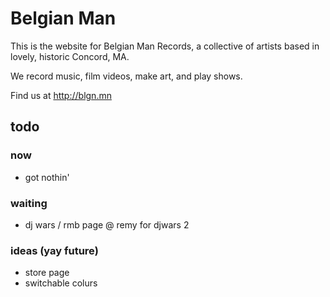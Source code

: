 # Belgian Man

This is the website for Belgian Man Records, a collective of artists based in lovely, historic Concord, MA.

We record music, film videos, make art, and play shows.

Find us at http://blgn.mn

## todo

### now

* got nothin'

### waiting

* dj wars / rmb page @ remy for djwars 2

### ideas (yay future)

* store page
* switchable colurs